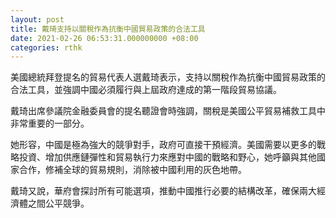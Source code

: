 ```yaml
---
layout: post
title: 戴琦支持以關稅作為抗衡中國貿易政策的合法工具
date: 2021-02-26 06:53:31.000000000 +08:00
categories: rthk
---
```


美國總統拜登提名的貿易代表人選戴琦表示，支持以關稅作為抗衡中國貿易政策的合法工具，並強調中國必須履行與上屆政府達成的第一階段貿易協議。

戴琦出席參議院金融委員會的提名聽證會時強調，關稅是美國公平貿易補救工具中非常重要的一部分。

她形容，中國是極為強大的競爭對手，政府可直接干預經濟。美國需要以更多的戰略投資、增加供應鏈彈性和貿易執行力來應對中國的戰略和野心，她呼籲與其他國家合作，修補全球的貿易規則，消除被中國利用的灰色地帶。

戴琦又說，華府會探討所有可能選項，推動中國推行必要的結構改革，確保兩大經濟體之間公平競爭。
